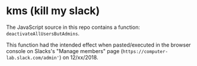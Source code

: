 # kms (kill my slack) 

The JavaScript source in this repo contains a function: `deactivateAllUsersButAdmins`.

This function had the intended effect when pasted/executed in the browser console on Slacks's "Manage members" page (`https://computer-lab.slack.com/admin'`)  on 12/xx/2018.

